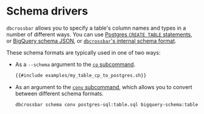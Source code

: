 # Schema drivers

`dbcrossbar` allows you to specify a table's column names and types in a number of different ways. You can use [Postgres `CREATE TABLE` statements](./postgres-sql.html), or [BigQuery schema JSON](./bigquery-schema.html), or [`dbcrossbar`'s internal schema format](./dbcrossbar-schema.html).

These schema formats are typically used in one of two ways:

- As a `--schema` argument to the [`cp` subcommand](./cp.html).

  ```sh
  {{#include examples/my_table_cp_to_postgres.sh}}
  ```

- As an argument to the [`conv` subcommand](./conv.html), which allows you to convert between different schema formats.

  ```sh
  dbcrossbar schema conv postgres-sql:table.sql bigquery-schema:table.json
  ```
